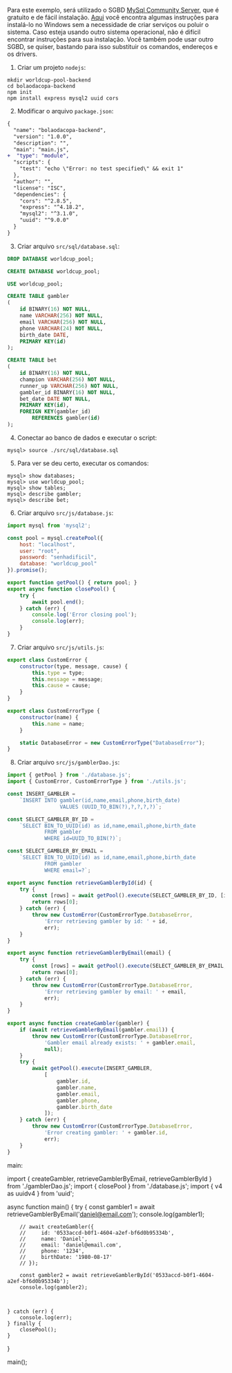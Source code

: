 Para este exemplo, será utilizado o SGBD [MySql Community Server](https://dev.mysql.com/), que é gratuito e de fácil instalação. [Aqui](./instalandoMySqlNoWindows.md) você encontra algumas instruções para instalá-lo no Windows sem a necessidade de criar serviços ou poluir o sistema. Caso esteja usando outro sistema operacional, não é difícil encontrar instruções para sua instalação. Você também pode usar outro SGBD, se quiser, bastando para isso substituir os comandos, endereços e os drivers.

1. Criar um projeto `nodejs`:

```
mkdir worldcup-pool-backend
cd bolaodacopa-backend
npm init
npm install express mysql2 uuid cors
```

2. Modificar o arquivo `package.json`:

```diff
{
  "name": "bolaodacopa-backend",
  "version": "1.0.0",
  "description": "",
  "main": "main.js",
+  "type": "module",
  "scripts": {
    "test": "echo \"Error: no test specified\" && exit 1"
  },
  "author": "",
  "license": "ISC",
  "dependencies": {
    "cors": "^2.8.5",
    "express": "^4.18.2",
    "mysql2": "^3.1.0",
    "uuid": "^9.0.0"
  }
}
```

3. Criar arquivo `src/sql/database.sql`:

```sql
DROP DATABASE worldcup_pool;

CREATE DATABASE worldcup_pool;

USE worldcup_pool;

CREATE TABLE gambler
(
    id BINARY(16) NOT NULL,
    name VARCHAR(256) NOT NULL,
    email VARCHAR(256) NOT NULL,
    phone VARCHAR(24) NOT NULL,
    birth_date DATE,
    PRIMARY KEY(id)
);

CREATE TABLE bet
(
    id BINARY(16) NOT NULL,
    champion VARCHAR(256) NOT NULL,
    runner_up VARCHAR(256) NOT NULL,
    gambler_id BINARY(16) NOT NULL,
    bet_date DATE NOT NULL,
    PRIMARY KEY(id),
    FOREIGN KEY(gambler_id)
        REFERENCES gambler(id)
);
```

4. Conectar ao banco de dados e executar o script:

```
mysql> source ./src/sql/database.sql
```

5. Para ver se deu certo, executar os comandos:

```
mysql> show databases;
mysql> use worldcup_pool;
mysql> show tables;
mysql> describe gambler;
mysql> describe bet;
```

6. Criar arquivo `src/js/database.js`:

```js
import mysql from 'mysql2';

const pool = mysql.createPool({
    host: "localhost",
    user: "root",
    password: "senhadificil",
    database: "worldcup_pool"
}).promise();

export function getPool() { return pool; }
export async function closePool() {
    try {
        await pool.end();
    } catch (err) {
        console.log('Error closing pool');
        console.log(err);
    }
}
```

7. Criar arquivo `src/js/utils.js`:

```js
export class CustomError {
    constructor(type, message, cause) {
        this.type = type;
        this.message = message;
        this.cause = cause;
    }
}

export class CustomErrorType {
    constructor(name) {
        this.name = name;
    }

    static DatabaseError = new CustomErrorType("DatabaseError");
}
```

8. Criar arquivo `src/js/gamblerDao.js`:

```js
import { getPool } from './database.js';
import { CustomError, CustomErrorType } from './utils.js';

const INSERT_GAMBLER =
    `INSERT INTO gambler(id,name,email,phone,birth_date)
                 VALUES (UUID_TO_BIN(?),?,?,?,?)`;

const SELECT_GAMBLER_BY_ID =
    `SELECT BIN_TO_UUID(id) as id,name,email,phone,birth_date
            FROM gambler
            WHERE id=UUID_TO_BIN(?)`;

const SELECT_GAMBLER_BY_EMAIL =
    `SELECT BIN_TO_UUID(id) as id,name,email,phone,birth_date
            FROM gambler
            WHERE email=?`;

export async function retrieveGamblerById(id) {
    try {
        const [rows] = await getPool().execute(SELECT_GAMBLER_BY_ID, [id]);
        return rows[0];
    } catch (err) {
        throw new CustomError(CustomErrorType.DatabaseError,
            'Error retrieving gambler by id: ' + id,
            err);
    }
}

export async function retrieveGamblerByEmail(email) {
    try {
        const [rows] = await getPool().execute(SELECT_GAMBLER_BY_EMAIL, [email]);
        return rows[0];
    } catch (err) {
        throw new CustomError(CustomErrorType.DatabaseError,
            'Error retrieving gambler by email: ' + email,
            err);
    }
}

export async function createGambler(gambler) {
    if (await retrieveGamblerByEmail(gambler.email)) {
        throw new CustomError(CustomErrorType.DatabaseError,
            'Gambler email already exists: ' + gambler.email,
            null);
    }
    try {
        await getPool().execute(INSERT_GAMBLER,
            [
                gambler.id,
                gambler.name,
                gambler.email,
                gambler.phone,
                gambler.birth_date
            ]);
    } catch (err) {
        throw new CustomError(CustomErrorType.DatabaseError,
            'Error creating gambler: ' + gambler.id,
            err);
    }
}
```


main:

import { createGambler, retrieveGamblerByEmail, retrieveGamblerById } from './gamblerDao.js';
import { closePool } from './database.js';
import { v4 as uuidv4 } from 'uuid';

async function main() {
    try {
        const gambler1 = await retrieveGamblerByEmail('daniel@email.com');
        console.log(gambler1);

        // await createGambler({
        //     id: '0533accd-b0f1-4604-a2ef-bf6d0b95334b',
        //     name: 'Daniel',
        //     email: 'daniel@email.com',
        //     phone: '1234',
        //     birthDate: '1980-08-17'
        // });

        const gambler2 = await retrieveGamblerById('0533accd-b0f1-4604-a2ef-bf6d0b95334b');
        console.log(gambler2);



    } catch (err) {
        console.log(err);
    } finally {
        closePool();
    }
}

main();
